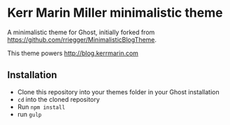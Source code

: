 # Kerr Marin Miller minimalistic theme

A minimalistic theme for Ghost, initially forked from https://github.com/rriegger/MinimalisticBlogTheme.

This theme powers http://blog.kerrmarin.com

## Installation

 - Clone this repository into your themes folder in your Ghost installation
 - `cd` into the cloned repository
 - Run `npm install`
 - run `gulp`
